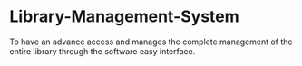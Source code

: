 # Library-Management-System
To have an advance access and manages the complete management of the entire library through the software easy interface.

